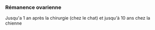 ###  Rémanence ovarienne
Jusqu'a 1 an après la chirurgie (chez le chat) et jusqu'à 10 ans chez la chienne